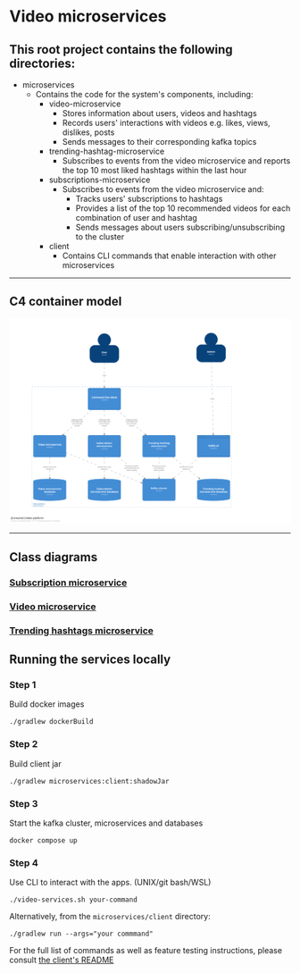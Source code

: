 # Video microservices

## This root project contains the following directories:
* microservices
  * Contains the code for the system's components, including:
    * video-microservice
      * Stores information about users, videos and hashtags
      * Records users' interactions with videos e.g. likes, views, dislikes, posts
      * Sends messages to their corresponding kafka topics
    * trending-hashtag-microservice
      * Subscribes to events from the video microservice and reports the top 10 most liked hashtags within the last hour
    * subscriptions-microservice
      * Subscribes to events from the video microservice and:
        * Tracks users' subscriptions to hashtags
        * Provides a list of the top 10 recommended videos for each combination of user and hashtag
        * Sends messages about users subscribing/unsubscribing to the cluster
    * client
      * Contains CLI commands that enable interaction with other microservices

---

## C4 container model

![Container model](microservices/docs/structurizr/container-diagram.svg)

---

## Class diagrams
### [Subscription microservice](microservices/docs/domain-models/subscription-microservice.md)

### [Video microservice](microservices/docs/domain-models/video-microservice.md)

### [Trending hashtags microservice](microservices/docs/domain-models/trending-hashtag-microservice.md)

## Running the services locally

### Step 1
Build docker images
```shell
./gradlew dockerBuild
```
### Step 2
Build client jar
```shell
./gradlew microservices:client:shadowJar
```
### Step 3
Start the kafka cluster, microservices and databases
```shell
docker compose up
```
### Step 4
Use CLI to interact with the apps. (UNIX/git bash/WSL) 
```shell
./video-services.sh your-command
```

Alternatively, from the `microservices/client` directory:
```shell
./gradlew run --args="your commmand"
```
For the full list of commands as well as feature testing instructions, please consult [the client's README](microservices/client/README.md)
